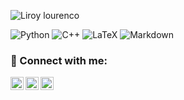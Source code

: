 ![Liroy lourenco](https://user-images.githubusercontent.com/65755533/130381963-054c30bf-f0a0-4650-9597-7acea789792f.png)


![Python](https://img.shields.io/badge/python-3670A0?style=for-the-badge&logo=python&logoColor=ffdd54)
![C++](https://img.shields.io/badge/c++-%2300599C.svg?style=for-the-badge&logo=c%2B%2B&logoColor=white)
![LaTeX](https://img.shields.io/badge/latex-%23008080.svg?style=for-the-badge&logo=latex&logoColor=white)
![Markdown](https://img.shields.io/badge/markdown-%23000000.svg?style=for-the-badge&logo=markdown&logoColor=white)

### 🤝 Connect with me:

<a href="https://www.linkedin.com/in/lourencoliroy"><img align="left" src="https://raw.githubusercontent.com/yushi1007/yushi1007/main/images/linkedin.svg" alt="Yu Shi | LinkedIn" width="21px"/></a>
<a href="https://www.instagram.com/lourencoliroy"><img align="left" src="https://raw.githubusercontent.com/yushi1007/yushi1007/main/images/instagram.svg" alt="Yu Shi | Instagram" width="21px"/></a>
<a href="https://twitter.com/lourencoliroy"><img align="left" src="https://raw.githubusercontent.com/yushi1007/yushi1007/main/images/twitter.svg" alt="Yu Shi | Medium" width="21px"/></a>
</br>






